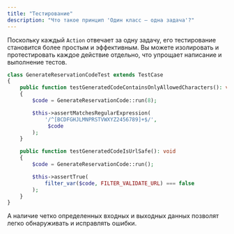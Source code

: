 ```yaml
---
title: "Тестирование"
description: "Что такое принцип 'Один класс — одна задача'?"
---
```


Поскольку каждый `Action` отвечает за одну задачу, его тестирование становится более простым и эффективным.
Вы можете изолировать и протестировать каждое действие отдельно, что упрощает написание и выполнение тестов.

```php
class GenerateReservationCodeTest extends TestCase
{
    public function testGeneratedCodeContainsOnlyAllowedCharacters(): void
    {
        $code = GenerateReservationCode::run(8);

        $this->assertMatchesRegularExpression(
            '/^[BCDFGHJLMNPRSTVWXYZ2456789]+$/',
             $code
        );
    }

    public function testGeneratedCodeIsUrlSafe(): void
    {
        $code = GenerateReservationCode::run();

        $this->assertTrue(
            filter_var($code, FILTER_VALIDATE_URL) === false
        );
    }
}
```

А наличие четко определенных входных и выходных данных позволят легко
обнаруживать и исправлять ошибки.
